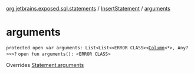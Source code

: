 [org.jetbrains.exposed.sql.statements](../index.md) / [InsertStatement](index.md) / [arguments](.)

# arguments

`protected open var arguments: List<List<<ERROR CLASS><`[`Column`](../../org.jetbrains.exposed.sql/-column/index.md)`<*>, Any?>>>?`
`open fun arguments(): <ERROR CLASS>`

Overrides [Statement.arguments](../-statement/arguments.md)

